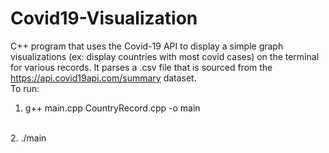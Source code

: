 # Covid19-Visualization
C++ program that uses the Covid-19 API to display a simple graph visualizations (ex: display countries with most covid cases) on the terminal for various records. 
It parses a .csv file that is sourced from the https://api.covid19api.com/summary dataset.
<br>
To run: 
<br>
1. g++ main.cpp CountryRecord.cpp -o main
<br>
2. ./main

